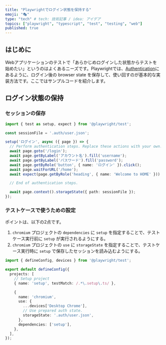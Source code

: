 ```yaml
---
title: "Playwrightでログイン状態を保持する"
emoji: "🎭"
type: "tech" # tech: 技術記事 / idea: アイデア
topics: ["playwright", "typescript", "test", "testing", "web"]
published: true
---
```


## はじめに

Webアプリケーションのテストで「あらかじめログインした状態からテストを始めたい」というのはよくあるニーズです。Playwrightでは、[Authentication](https://playwright.dev/docs/auth)にあるように、ログイン後の browser state を保存して、使い回すのが基本的な実装方法です。ここではサンプルコードを紹介します。

## ログイン状態の保持

### セッションの保存

```typescript:tests/auth.setup.ts
import { test as setup, expect } from '@playwright/test';

const sessionFile = '.auth/user.json';

setup('ログイン', async ({ page }) => {
  // Perform authentication steps. Replace these actions with your own.
  await page.goto('/login');
  await page.getByLabel('アカウント名').fill('username');
  await page.getByLabel('パスワード').fill('password');
  await page.getByRole('button', { name: 'ログイン' }).click();
  await page.waitForURL('/home');
  await expect(page.getByRole('heading', { name: 'Welcome to HOME' })).toBeVisible();

  // End of authentication steps.

  await page.context().storageState({ path: sessionFile });
});
```

### テストケースで使うための設定

ポイントは、以下の2点です。

1. `chromium` プロジェクトの `dependencies` に `setup` を指定することで、テストケース実行前に `setup` が実行されるようにする。
2. `chromium` プロジェクトの `use` に `storageState` を指定することで、テストケース実行時に `setup` で保存したセッションを読み込むようにする。

```typescript:playwright.config.ts
import { defineConfig, devices } from '@playwright/test';

export default defineConfig({
  projects: [
    // Setup project
    { name: 'setup', testMatch: /.*\.setup\.ts/ },

    {
      name: 'chromium',
      use: {
        ...devices['Desktop Chrome'],
        // Use prepared auth state.
        storageState: '.auth/user.json',
      },
      dependencies: ['setup'],
    },
  ],
});
```
